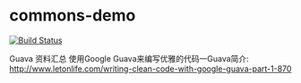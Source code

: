 commons-demo
============
[![Build Status](https://travis-ci.org/icejoywoo/commons-demo.png?branch=master)](https://travis-ci.org/icejoywoo/commons-demo)

Guava 资料汇总
使用Google Guava来编写优雅的代码一Guava简介: http://www.letonlife.com/writing-clean-code-with-google-guava-part-1-870
